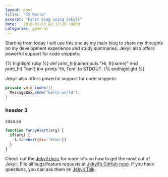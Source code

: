 ```yaml
---
layout: post
title:  "CV World"
excerpt: "First blog using Jekyll"
date:   2018-01-03 02:17:38 +0000
categories: general
---
```

Starting from today I will use this one as my main blog to share my thoughts on 
my development experience and study summaries. 
Jekyll also offers powerful support for code snippets:

{% highlight ruby %}
def print_hi(name)
  puts "Hi, #{name}"
end
print_hi('Tom')
#=> prints 'Hi, Tom' to STDOUT.
{% endhighlight %}

Jekyll also offers powerful support for code snippets: 

```csharp
private void index(){
  MessageBox.Show("hello world");
}
``` 
### header 3 

sasa 
sa 
```javascript
function fancyAlert(arg) {
  if(arg) {
    $.facebox({div:'#foo'})
  }
}
```

Check out the [Jekyll docs][jekyll-docs] for more info on how to get the most out of Jekyll. File all bugs/feature requests at [Jekyll’s GitHub repo][jekyll-gh]. If you have questions, you can ask them on [Jekyll Talk][jekyll-talk].

[jekyll-docs]: https://jekyllrb.com/docs/home
[jekyll-gh]:   https://github.com/jekyll/jekyll
[jekyll-talk]: https://talk.jekyllrb.com/
